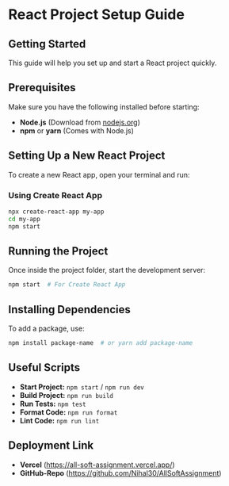 # React Project Setup Guide

##  Getting Started
This guide will help you set up and start a React project quickly.

##  Prerequisites
Make sure you have the following installed before starting:
- **Node.js** (Download from [nodejs.org](https://nodejs.org/))
- **npm** or **yarn** (Comes with Node.js)

##  Setting Up a New React Project
To create a new React app, open your terminal and run:

### Using Create React App
```sh
npx create-react-app my-app
cd my-app
npm start
```

##  Running the Project
Once inside the project folder, start the development server:
```sh
npm start  # For Create React App
```

##  Installing Dependencies
To add a package, use:
```sh
npm install package-name  # or yarn add package-name
```

##  Useful Scripts
- **Start Project:** `npm start` / `npm run dev`
- **Build Project:** `npm run build`
- **Run Tests:** `npm test`
- **Format Code:** `npm run format`
- **Lint Code:** `npm run lint`

##  Deployment Link
- **Vercel** (https://all-soft-assignment.vercel.app/)
- **GitHub-Repo** (https://github.com/Nihal30/AllSoftAssignment)
